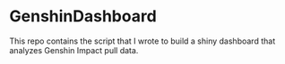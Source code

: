 # GenshinDashboard

This repo contains the script that I wrote to build a shiny dashboard that analyzes Genshin Impact pull data.
